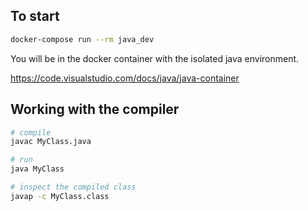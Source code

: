 ## To start

```sh
docker-compose run --rm java_dev 
```

You will be in the docker container with the isolated java environment.

https://code.visualstudio.com/docs/java/java-container

## Working with the compiler

```sh
# compile
javac MyClass.java

# run
java MyClass

# inspect the compiled class
javap -c MyClass.class
```

